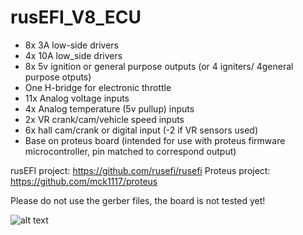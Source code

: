 # rusEFI_V8_ECU

- 8x 3A low-side drivers
- 4x 10A low_side drivers
- 8x 5v ignition or general purpose outputs (or 4 igniters/ 4general purpose otputs)
- One H-bridge for electronic throttle
- 11x Analog voltage inputs
- 4x Analog temperature (5v pullup) inputs
- 2x VR crank/cam/vehicle speed inputs
- 6x hall cam/crank or digital input (-2 if VR sensors used)
- Base on proteus board (intended for use with proteus firmware microcontroller, pin matched to correspond output)

rusEFI project: https://github.com/rusefi/rusefi
Proteus project: https://github.com/mck1117/proteus


Please do not use the gerber files, the board is not tested yet!

![alt text](https://github.com/hugovw1976/rusEFI_R42_ECU/blob/main/Export/Proteus_Little_2.png)
